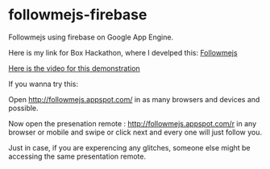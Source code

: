followmejs-firebase
===================

Followmejs using firebase on Google App Engine.


Here is my link for Box Hackathon, where I develped this: <a href="http://redefiningwork.hackathon.io/teams/view/568" target="_blank">Followmejs</a>

<a href="http://www.youtube.com/watch?v=8mRrbkbTZFc" target="_blank">Here is the video for this demonstration</a>

If you wanna try this:

Open http://followmejs.appspot.com/ in as many browsers and devices and possible.

Now open the presenation remote : http://followmejs.appspot.com/r in any browser or mobile and swipe or click next and every one will just follow you.

Just in case, if you are experencing any glitches, someone else might be accessing the same presentation remote.

